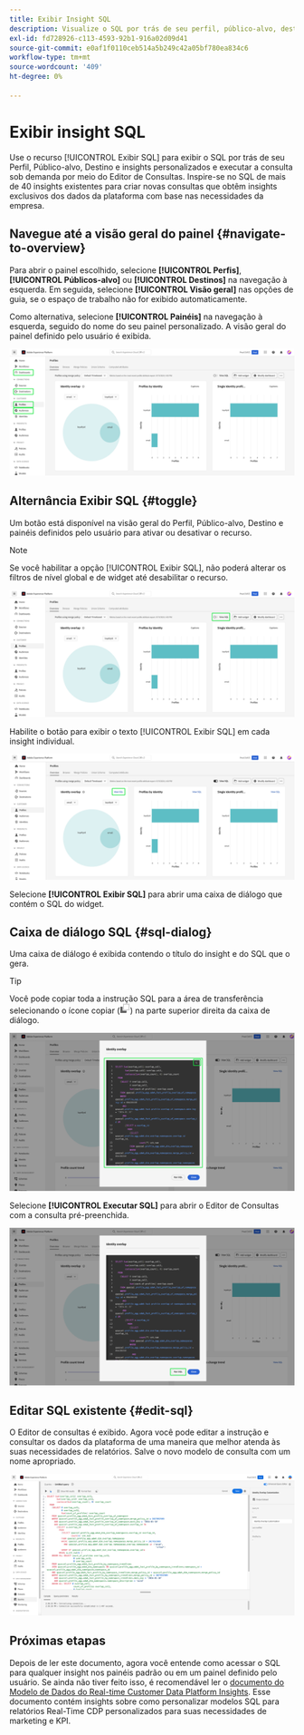 ```yaml
---
title: Exibir Insight SQL
description: Visualize o SQL por trás de seu perfil, público-alvo, destino e insights personalizados e execute a consulta sob demanda por meio do Editor de consultas.
exl-id: fd728926-c113-4593-92b1-916a02d09d41
source-git-commit: e0af1f0110ceb514a5b249c42a05bf780ea834c6
workflow-type: tm+mt
source-wordcount: '409'
ht-degree: 0%

---
```


# Exibir insight SQL

Use o recurso [!UICONTROL Exibir SQL] para exibir o SQL por trás de seu Perfil, Público-alvo, Destino e insights personalizados e executar a consulta sob demanda por meio do Editor de Consultas. Inspire-se no SQL de mais de 40 insights existentes para criar novas consultas que obtêm insights exclusivos dos dados da plataforma com base nas necessidades da empresa.

## Navegue até a visão geral do painel {#navigate-to-overview}

Para abrir o painel escolhido, selecione **[!UICONTROL Perfis]**, **[!UICONTROL Públicos-alvo]** ou **[!UICONTROL Destinos]** na navegação à esquerda. Em seguida, selecione **[!UICONTROL Visão geral]** nas opções de guia, se o espaço de trabalho não for exibido automaticamente.

Como alternativa, selecione **[!UICONTROL Painéis]** na navegação à esquerda, seguido do nome do seu painel personalizado. A visão geral do painel definido pelo usuário é exibida.

![A interface do usuário do Experience Platform com [!UICONTROL Perfis], [!UICONTROL Públicos-alvo], [!UICONTROL Destinos] e [!UICONTROL Painéis] destacados.](./images/view-sql/dashboard-navigation.png)

## Alternância Exibir SQL {#toggle}

Um botão está disponível na visão geral do Perfil, Público-alvo, Destino e painéis definidos pelo usuário para ativar ou desativar o recurso.

>[!NOTE]
>
>Se você habilitar a opção [!UICONTROL Exibir SQL], não poderá alterar os filtros de nível global e de widget até desabilitar o recurso.

![A opção [!UICONTROL Exibir SQL] foi realçada.](./images/view-sql/view-sql-toggle.png)

Habilite o botão para exibir o texto [!UICONTROL Exibir SQL] em cada insight individual.

![Um insight com [!UICONTROL Exibir SQL] realçado.](./images/view-sql/insight-view-sql.png)

Selecione **[!UICONTROL Exibir SQL]** para abrir uma caixa de diálogo que contém o SQL do widget.

## Caixa de diálogo SQL {#sql-dialog}

Uma caixa de diálogo é exibida contendo o título do insight e do SQL que o gera.

>[!TIP]
>
>Você pode copiar toda a instrução SQL para a área de transferência selecionando o ícone copiar (![O ícone copiar.](./images/view-sql/copy-icon.png)) na parte superior direita da caixa de diálogo.

![Uma caixa de diálogo de insight com a instrução SQL realçada.](./images/view-sql/sql-dialog.png)

Selecione **[!UICONTROL Executar SQL]** para abrir o Editor de Consultas com a consulta pré-preenchida.

![Uma caixa de diálogo de insight com [!UICONTROL Executar SQL] realçada.](./images/view-sql/run-sql.png)

## Editar SQL existente {#edit-sql}

O Editor de consultas é exibido. Agora você pode editar a instrução e consultar os dados da plataforma de uma maneira que melhor atenda às suas necessidades de relatórios. Salve o novo modelo de consulta com um nome apropriado.

![O Editor de Consultas com o SQL insight escolhido foi preenchido previamente.](./images/view-sql/edit-sql.png)

## Próximas etapas

Depois de ler este documento, agora você entende como acessar o SQL para qualquer insight nos painéis padrão ou em um painel definido pelo usuário. Se ainda não tiver feito isso, é recomendável ler o [documento do Modelo de Dados do Real-time Customer Data Platform Insights](./data-models/cdp-insights-data-model-b2c.md). Esse documento contém insights sobre como personalizar modelos SQL para relatórios Real-Time CDP personalizados para suas necessidades de marketing e KPI.

